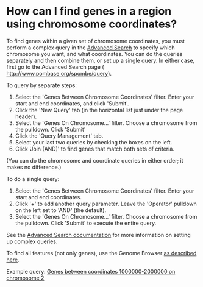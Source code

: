 # How can I find genes in a region using chromosome coordinates?
<!-- pombase_categories: Querying/Searching -->

To find genes within a given set of chromosome coordinates, you must
perform a complex query in the [Advanced Search](/spombe/query/) to
specify which chromosome you want, and what coordinates. You can do the
queries separately and then combine them, or set up a single query. In
either case, first go to the Advanced Search page (
<http://www.pombase.org/spombe/query>).

To query by separate steps:

1.  Select the 'Genes Between Chromosome Coordinates' filter. Enter your
    start and end coordinates, and click 'Submit'.
2.  Click the 'New Query' tab (in the horizontal list just under the
    page header).
3.  Select the 'Genes On Chromosome...' filter. Choose a chromosome from
    the pulldown. Click 'Submit'
4.  Click the 'Query Management' tab.
5.  Select your last two queries by checking the boxes on the left.
6.  Click 'Join (AND)' to find genes that match both sets of criteria.

(You can do the chromosome and coordinate queries in either order; it
makes no difference.)

To do a single query:

1.  Select the 'Genes Between Chromosome Coordinates' filter. Enter your
    start and end coordinates.
2.  Click '+' to add another query parameter. Leave the 'Operator'
    pulldown on the left set to 'AND' (the default).
3.  Select the 'Genes On Chromosome...' filter. Choose a chromosome from
    the pulldown. Click 'Submit' to execute the entire query.

See the [Advanced Search documentation](/documentation/advanced-search-documentation) for more
information on setting up complex queries.

To find all features (not only genes), use the Genome Browser [as described here](/faq/how-can-i-retrieve-sequence-region-using-sequence-coordinates).

Example query: [Genes between coordinates 1000000-2000000 on chromosome 2](/spombe/query/builder?filter=37&value=%5B%7B%22param%22:%7B%22filter_1%22:%7B%22filter%22:%2210%22,%22query%22:%22II%22%7D,%22filter_2%22:%7B%22operator%22:%22AND%22,%22filter%22:%2215%22,%22query_1%22:%221000000%22,%22query_2%22:%222000000%22%7D%7D,%22filter_count%22:%222%22%7D%5D) 

